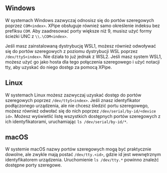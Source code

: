 ## Windows

W systemach Windows zazwyczaj odnosisz się do portów szeregowych poprzez `COM<index>`.
XPipe obsługuje również samo określenie indeksu bez prefiksu `COM`.
Aby zaadresować porty większe niż 9, musisz użyć formy ścieżki UNC z `\\.\COM<index>`.

Jeśli masz zainstalowaną dystrybucję WSL1, możesz również odwoływać się do portów szeregowych z poziomu dystrybucji WSL poprzez `/dev/ttyS<index>`.
Nie działa to już jednak z WSL2.
Jeśli masz system WSL1, możesz użyć go jako hosta dla tego połączenia szeregowego i użyć notacji tty, aby uzyskać do niego dostęp za pomocą XPipe.

## Linux

W systemach Linux możesz zazwyczaj uzyskać dostęp do portów szeregowych poprzez `/dev/ttyS<index>`.
Jeśli znasz identyfikator podłączonego urządzenia, ale nie chcesz śledzić portu szeregowego, możesz również odwołać się do nich poprzez `/dev/serial/by-id/<device id>`.
Możesz wyświetlić listę wszystkich dostępnych portów szeregowych z ich identyfikatorami, uruchamiając `ls /dev/serial/by-id/*`.

## macOS

W systemie macOS nazwy portów szeregowych mogą być praktycznie dowolne, ale zwykle mają postać `/dev/tty.<id>`, gdzie id jest wewnętrznym identyfikatorem urządzenia.
Uruchomienie `ls /dev/tty.*` powinno znaleźć dostępne porty szeregowe.
